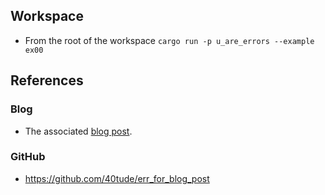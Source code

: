 ## Workspace
* From the root of the workspace `cargo run -p u_are_errors --example ex00`

## References
### Blog
* The associated [blog post](https://www.40tude.fr/docs/06_programmation/rust/016_errors/errors_00.html).

### GitHub
* https://github.com/40tude/err_for_blog_post


